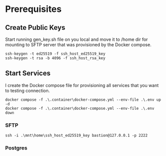 # Prerequisites

## Create Public Keys

Start running gen_key.sh file on you local and move it to /home dir for mounting
to SFTP server that was provisioned by the Docker compose.

```shell
ssh-keygen -t ed25519 -f ssh_host_ed25519_key
ssh-keygen -t rsa -b 4096 -f ssh_host_rsa_key
```

## Start Services

I create the Docker compose file for provisioning all services that you want to
testing connection.

```shell
docker compose -f .\.container\docker-compose.yml --env-file .\.env up -d
docker compose -f .\.container\docker-compose.yml --env-file .\.env down
```

### SFTP

```shell
ssh -i .\mnt\home\ssh_host_ed25519_key bastion@127.0.0.1 -p 2222
```

### Postgres
